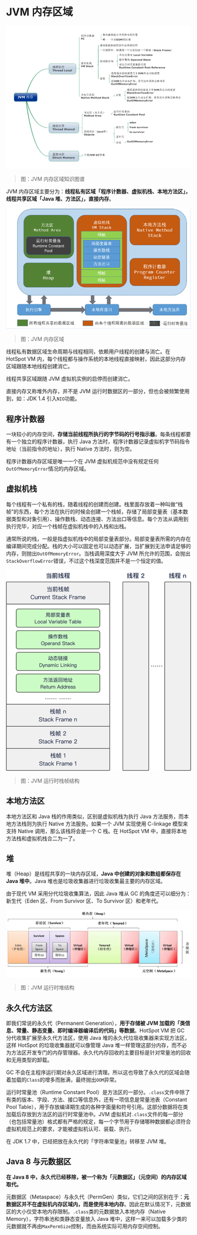 # JVM 内存区域

![JVM-03-1][JVM-03-1]

> 图：JVM 内存区域知识图谱

JVM 内存区域主要分为：**线程私有区域「程序计数器、虚拟机栈、本地方法区」，线程共享区域「Java 堆、方法区」，直接内存**。

![JVM-03-1][JVM-03-2]

> 图：JVM 内存区域

线程私有数据区域生命周期与线程相同，依赖用户线程的创建与消亡。在 HotSpot VM 内，每个线程都与操作系统的本地线程直接映射，因此这部分内存区域跟随本地线程创建消亡。

线程共享区域跟随 JVM 虚拟机实例的启停而创建消亡。

直接内存又称堆外内存，并不是 JVM 运行时数据区的一部分，但也会被频繁使用到，如：JDK 1.4 引入`NIO`功能。

## 程序计数器

一块较小的内存空间，**存储当前线程所执行的字节码的行号指示器**。每条线程都要有一个独立的程序计数器，执行 Java 方法时，程序计数器记录虚拟机字节码指令地址（当前指令的地址），执行 Native 方法时，则为空。

程序计数器内存区域是唯一一个在 JVM 虚拟机规范中没有规定任何`OutOfMemoryError`情况的内存区域。

## 虚拟机栈

每个线程有一个私有的栈，随着线程的创建而创建。栈里面存放着一种叫做“栈帧”的东西，每个方法在执行的时候会创建一个栈帧，存储了局部变量表（基本数据类型和对象引用）、操作数栈、动态连接、方法出口等信息。每个方法从调用到执行完毕，对应一个栈帧在虚拟机栈中的入栈和出栈。

通常所说的栈，一般是指虚拟机栈中的局部变量表部分。局部变量表所需的内存在编译期间完成分配。栈的大小可以固定也可以动态扩展，当扩展到无法申请足够的内存，则抛出`OutOfMemoryError`。当栈调用深度大于 JVM 所允许的范围，会抛出`StackOverflowError`错误，不过这个栈深度范围并不是一个恒定的值。

![JVM-03-3][JVM-03-3]

> 图：JVM 运行时栈帧结构

## 本地方法区

本地方法区和 Java 栈的作用类似，区别是虚拟机栈为执行 Java 方法服务，而本地方法栈则为执行 Native 方法服务。如果一个 JVM 实现使用 C-linkage 模型来支持 Native 调用，那么该栈将会是一个 C 栈。在 HotSpot VM 中，直接将本地方法栈和虚拟机栈合二为一了。

## 堆

堆（Heap）是线程共享的一块内存区域，**Java 中创建的对象和数组都保存在 Java 堆中**。Java 堆也是垃圾收集器进行垃圾收集最主要的内存区域。

由于现代 VM 采用分代垃圾收集算法，因此 Java 堆从 GC 的角度还可以细分为：新生代（Eden 区、From Survivor 区、To Survivor 区）和老年代。

![JVM-03-4][JVM-03-4]

> 图：JVM 运行时堆结构

## 永久代方法区

即我们常说的永久代（Permanent Generation），**用于存储被 JVM 加载的「类信息、常量、静态变量、即时编译器编译后的代码」等数据**。HotSpot VM 把 GC 分代收集扩展至永久代方法区，使用 Java 堆的永久代垃圾收集器来实现方法区，这样 HotSpot 的垃圾收集器就可以像管理 Java 堆一样管理这部分内存，而不必为方法区开发专门的内存管理器。永久代内存回收的主要目标是针对常量池的回收和无用类型的卸载。

GC 不会在主程序运行期对永久区域进行清理。所以这也导致了永久代的区域会随着加载的`Class`的增多而胀满，最终抛出`OOM`异常。

运行时常量池（Runtime Constant Pool）是方法区的一部分。`.class`文件中除了有类的版本、字段、方法、接口等信息外，还有一项信息是常量池表（Constant Pool Table），用于存放编译期生成的各种字面量和符号引用。这部分数据将在类加载后存放到方法区的运行时常量池中。JVM 虚拟机对`.class`文件的每一部分（也包括常量池）格式都有严格的规定，每一个字节用于存储哪种数据都必须符合虚拟机规范上的要求，才能被虚拟机认可、装载、执行。

在 JDK 1.7 中，已经把放在永久代的「字符串常量池」转移至 JVM 堆。

## Java 8 与元数据区

**在 Java 8 中，永久代已经移除，被一个称为「元数据区」（元空间）的内存区域取代。**

元数据区（Metaspace）与永久代（PermGen）类似，它们之间的区别在于：**元数据区并不在虚拟机内存区域内，而是使用本地内存**。因此在默认情况下，元数据区的大小仅受本地内存限制。`.class`类的元数据放入本地内存（Native Memory），字符串池和类静态变量放入 Java 堆中，这样一来可以加载多少类的元数据就不再由`MaxPermSize`控制，而由系统实际可用内存空间控制。

[JVM-03-1]: ../../images/JVM-03-1.jpg

[JVM-03-2]: ../../images/JVM-03-2.png

[JVM-03-3]: ../../images/JVM-03-3.png

[JVM-03-4]: ../../images/JVM-03-4.png

<!-- EOF -->
